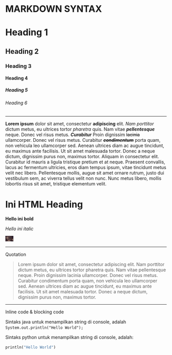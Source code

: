 # MARKDOWN SYNTAX

# Heading 1

## Heading 2

### Heading 3

#### Heading 4

##### Heading 5

###### Heading 6

<hr>

<!--menuliskan kalimat biasa -->
__Lorem ipsum__ dolor sit amet, consectetur **adipiscing** elit. _Nam porttitor_ dictum metus, eu ultrices tortor *pharetra* quis. Nam vitae __*pellentesque*__ neque. Donec vel risus metus. **_Curabitur_** Proin dignissim ~~lacinia~~ ullamcorper. Donec vel risus metus. Curabitur ~~**_condimentum_**~~ porta quam, non vehicula leo ullamcorper sed. Aenean ultrices diam ac augue tincidunt, eu maximus ante facilisis. Ut sit amet malesuada tortor. Donec a neque dictum, dignissim purus non, maximus tortor. Aliquam in consectetur elit. Curabitur id mauris a ligula tristique pretium et at neque. Praesent convallis, lacus ac fermentum ultricies, eros diam tempus ipsum, vitae tincidunt metus velit nec libero. Pellentesque mollis, augue sit amet ornare rutrum, justo dui vestibulum sem, ac viverra tellus velit non nunc. Nunc metus libero, mollis lobortis risus sit amet, tristique elementum velit.

<h1>Ini HTML Heading</h1>

<b>Hello ini bold</b>

<i>Hello ini italic</i>

<img src="a.jpg" style="width:5%"/>

<hr>

Quotation

> Lorem ipsum dolor sit amet, consectetur adipiscing elit. Nam porttitor dictum metus, eu ultrices tortor pharetra quis. Nam vitae pellentesque neque. Proin dignissim lacinia ullamcorper. Donec vel risus metus. Curabitur condimentum porta quam, non vehicula leo ullamcorper sed. Aenean ultrices diam ac augue tincidunt, eu maximus ante facilisis. Ut sit amet malesuada tortor. Donec a neque dictum, dignissim purus non, maximus tortor. 

<hr>

Inline code & blocking code

Sintaks java untuk menampilkan string di console, adalah `System.out.println("Hello World");`

Sintaks python untuk menampilkan string di console, adalah: 

```python
println("Hello World")
```

